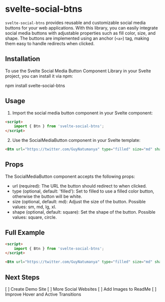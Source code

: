 # svelte-social-btns

`svelte-social-btns` provides reusable and customizable social media buttons for your web applications. With this library, you can easily integrate social media buttons with adjustable properties such as fill color, size, and shape. The buttons are implemented using an anchor (`<a>`) tag, making them easy to handle redirects when clicked.

## Installation

To use the Svelte Social Media Button Component Library in your Svelte project, you can install it via npm:

npm install svelte-social-btns

## Usage

1. Import the social media button component in your Svelte component:

```html
<script>
	import { Btn } from 'svelte-social-btns';
</script>
```

2. Use the SocialMediaButton component in your Svelte template:

```html
<Btn url="https://twitter.com/GuyNatumanya" type="filled" size="md" shape="circle" />
```

## Props

The SocialMediaButton component accepts the following props:

- url (required): The URL the button should redirect to when clicked.
- type (optional, default: 'filled'): Set to filled to use a filled color button, otherwise the button will be white.
- size (optional, default: md): Adjust the size of the button. Possible values: sm, md, lg, xl.
- shape (optional, default: square): Set the shape of the button. Possible values: square, circle.

## Full Example

```html
<script>
	import { Btn } from 'svelte-social-btns';
</script>

<Btn url="https://twitter.com/GuyNatumanya" type="filled" size="md" shape="circle" />
```

## Next Steps
[ ] Create Demo Site
[ ] More Social Websites
[ ] Add Images to ReadMe
[ ] Improve Hover and Active Transitions